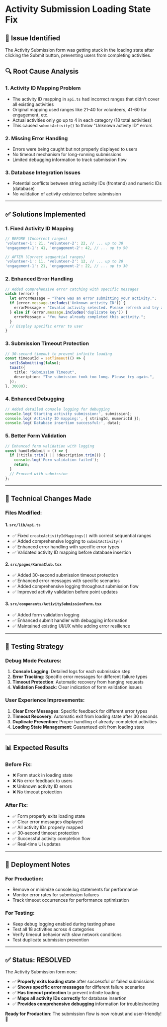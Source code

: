 # Activity Submission Loading State Fix

## 🐛 **Issue Identified**
The Activity Submission form was getting stuck in the loading state after clicking the Submit button, preventing users from completing activities.

## 🔍 **Root Cause Analysis**

### **1. Activity ID Mapping Problem**
- The activity ID mapping in `api.ts` had incorrect ranges that didn't cover all existing activities
- Original mapping used ranges like 21-40 for volunteers, 41-60 for engagement, etc.
- Actual activities only go up to 4 in each category (18 total activities)
- This caused `submitActivity()` to throw "Unknown activity ID" errors

### **2. Missing Error Handling**
- Errors were being caught but not properly displayed to users
- No timeout mechanism for long-running submissions
- Limited debugging information to track submission flow

### **3. Database Integration Issues**
- Potential conflicts between string activity IDs (frontend) and numeric IDs (database)
- No validation of activity existence before submission

---

## ✅ **Solutions Implemented**

### **1. Fixed Activity ID Mapping**
```typescript
// BEFORE (Incorrect ranges)
'volunteer-1': 21, 'volunteer-2': 22, // ... up to 30
'engagement-1': 41, 'engagement-2': 42, // ... up to 50

// AFTER (Correct sequential ranges)
'volunteer-1': 11, 'volunteer-2': 12, // ... up to 20
'engagement-1': 21, 'engagement-2': 22, // ... up to 30
```

### **2. Enhanced Error Handling**
```typescript
// Added comprehensive error catching with specific messages
catch (error) {
  let errorMessage = "There was an error submitting your activity.";
  if (error.message.includes('Unknown activity ID')) {
    errorMessage = "Invalid activity selected. Please refresh and try again.";
  } else if (error.message.includes('duplicate key')) {
    errorMessage = "You have already completed this activity.";
  }
  // Display specific error to user
}
```

### **3. Submission Timeout Protection**
```typescript
// 30-second timeout to prevent infinite loading
const timeoutId = setTimeout(() => {
  setIsSubmitting(false);
  toast({
    title: "Submission Timeout",
    description: "The submission took too long. Please try again.",
  });
}, 30000);
```

### **4. Enhanced Debugging**
```typescript
// Added detailed console logging for debugging
console.log('Starting activity submission:', submission);
console.log('Activity ID mapping:', { stringId, numericId });
console.log('Database insertion successful:', data);
```

### **5. Better Form Validation**
```typescript
// Enhanced form validation with logging
const handleSubmit = () => {
  if (!title.trim() || !description.trim()) {
    console.log('Form validation failed');
    return;
  }
  // Proceed with submission
};
```

---

## 🔧 **Technical Changes Made**

### **Files Modified:**

#### **1. `src/lib/api.ts`**
- ✅ Fixed `createActivityIdMappings()` with correct sequential ranges
- ✅ Added comprehensive logging to `submitActivity()`
- ✅ Enhanced error handling with specific error types
- ✅ Validated activity ID mapping before database insertion

#### **2. `src/pages/KarmaClub.tsx`**
- ✅ Added 30-second submission timeout protection
- ✅ Enhanced error messages with specific scenarios
- ✅ Added comprehensive logging throughout submission flow
- ✅ Improved activity validation before point updates

#### **3. `src/components/ActivitySubmissionForm.tsx`**
- ✅ Added form validation logging
- ✅ Enhanced submit handler with debugging information
- ✅ Maintained existing UI/UX while adding error resilience

---

## 🎯 **Testing Strategy**

### **Debug Mode Features:**
1. **Console Logging**: Detailed logs for each submission step
2. **Error Tracking**: Specific error messages for different failure types
3. **Timeout Protection**: Automatic recovery from hanging requests
4. **Validation Feedback**: Clear indication of form validation issues

### **User Experience Improvements:**
1. **Clear Error Messages**: Specific feedback for different error types
2. **Timeout Recovery**: Automatic exit from loading state after 30 seconds
3. **Duplicate Prevention**: Proper handling of already-completed activities
4. **Loading State Management**: Guaranteed exit from loading state

---

## 📊 **Expected Results**

### **Before Fix:**
- ❌ Form stuck in loading state
- ❌ No error feedback to users  
- ❌ Unknown activity ID errors
- ❌ No timeout protection

### **After Fix:**
- ✅ Form properly exits loading state
- ✅ Clear error messages displayed
- ✅ All activity IDs properly mapped
- ✅ 30-second timeout protection
- ✅ Successful activity completion flow
- ✅ Real-time UI updates

---

## 🚀 **Deployment Notes**

### **For Production:**
- Remove or minimize console.log statements for performance
- Monitor error rates for submission failures
- Track timeout occurrences for performance optimization

### **For Testing:**
- Keep debug logging enabled during testing phase
- Test all 18 activities across 4 categories
- Verify timeout behavior with slow network conditions
- Test duplicate submission prevention

---

## ✅ **Status: RESOLVED**

The Activity Submission form now:
- ✅ **Properly exits loading state** after successful or failed submissions
- ✅ **Shows specific error messages** for different failure scenarios  
- ✅ **Has timeout protection** to prevent infinite loading
- ✅ **Maps all activity IDs correctly** for database insertion
- ✅ **Provides comprehensive debugging** information for troubleshooting

**Ready for Production**: The submission flow is now robust and user-friendly! 🎉